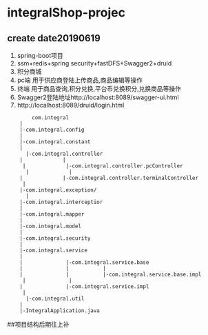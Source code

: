 # integralShop-projec
## create date20190619
<ol>
<li> spring-boot项目</li>
<li> ssm+redis+spring security+fastDFS+Swagger2+druid</li>
<li> 积分商城</li>
<li> pc端 用于供应商登陆上传商品,商品编辑等操作</li>
<li> 终端 用于商品查询,积分兑换,平台币兑换积分,兑换商品等操作</li>
<li> Swagger2登陆地址http://localhost:8089/swagger-ui.html</li>
<li> http://localhost:8089/druid/login.html</li>
</ol>

 
	        com.integral
  		|
  		|-com.integral.config
  		|
  		|-com.integral.constant
  		|
		  |-com.integral.controller
  		|             |
 	     |             |-com.integral.controller.pcController 
          |             |
  	    |             |-com.integral.controller.terminalController 
 	     |
  		|-com.integral.exception/
          |
  		|-com.integral.interceptior 
      	|
  		|-com.integral.mapper
  		|
  		|-com.integral.model
  		|
  		|-com.integral.security
 	 	|
  		|-com.integral.service
  		|              
  		|              |-com.integral.service.base
  		|              |           |
	  	|              |           |-com.integral.service.base.impl
 	     |              |
  		|              |-com.integral.service.impl
 	     |
          |-com.integral.util
  		|
  		|-IntegralApplication.java

##项目结构后期往上补
